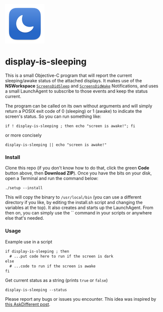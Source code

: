 <img src=icon.png width=128>

# display-is-sleeping

This is a small Objective-C program that will report the current sleeping/awake status of the attached displays. It makes use of the **NSWorkspace** [`ScreensDidSleep`][1] and [`ScreensDidWake`][2] Notifications, and uses a small LaunchAgent to subscribe to those events and keep the status current.

The program can be called on its own without arguments and will simply return a POSIX exit code of 0 (sleeping) or 1 (awake) to indicate the screen's status. So you can run something like:

```
if ! display-is-sleeping ; then echo "screen is awake!"; fi
```
or more concisely
```
display-is-sleeping || echo "screen is awake!"
```

### Install

Clone this repo (if you don't know how to do that, click the green **Code** button above, then **Download ZIP**). Once you have the bits on your disk, open a Terminal and run the command below:

```
./setup --install
```

This will copy the binary to `/usr/local/bin` (you can use a different directory if you like, by editing the install.sh script and changing the variables at the top). It also creates and starts up the LaunchAgent. From then on, you can simply use the `` command in your scripts or anywhere else that's needed.

### Usage

Example use in a script
```
if display-is-sleeping ; then
  # ...put code here to run if the screen is dark
else
  # ...code to run if the screen is awake
fi
```

Get current status as a string (prints `true` or `false`)
```
display-is-sleeping --status
```

Please report any bugs or issues you encounter. This idea was inspired by [this AskDifferent post](https://apple.stackexchange.com/questions/466236/check-if-display-sleep-on-apple-silicon-in-bash).

[1]: https://developer.apple.com/documentation/appkit/nsworkspacescreensdidsleepnotification
[2]: https://developer.apple.com/documentation/appkit/nsworkspacescreensdidwakenotification
